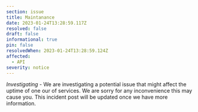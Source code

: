 ```yaml
---
section: issue
title: Maintanance
date: 2023-01-24T13:28:59.117Z
resolved: false
draft: false
informational: true
pin: false
resolvedWhen: 2023-01-24T13:28:59.124Z
affected:
  - API
severity: notice
---
```

*Investigating* - We are investigating a potential issue that might affect the uptime of one our of services. We are sorry for any inconvenience this may cause you. This incident post will be updated once we have more information.